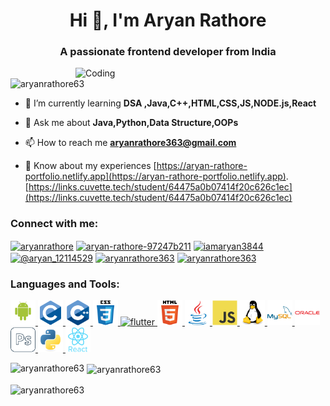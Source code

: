 <h1 align="center">Hi 👋, I'm Aryan Rathore</h1>
<h3 align="center">A passionate frontend developer from India</h3>
<img align="right" alt="Coding" width="400" src="https://cdn.dribbble.com/users/1440899/screenshots/5286905/browserpreview_tmp-3.gif">

<p align="left"> <img src="https://komarev.com/ghpvc/?username=aryanrathore63&label=Profile%20views&color=0e75b6&style=flat" alt="aryanrathore63" /> </p>

- 🌱 I’m currently learning **DSA ,Java,C++,HTML,CSS,JS,NODE.js,React**

- 💬 Ask me about **Java,Python,Data Structure,OOPs**

- 📫 How to reach me **aryanrathore363@gmail.com**

- 📄 Know about my experiences [https://aryan-rathore-portfolio.netlify.app](https://aryan-rathore-portfolio.netlify.app).
 [https://links.cuvette.tech/student/64475a0b07414f20c626c1ec](https://links.cuvette.tech/student/64475a0b07414f20c626c1ec)

<h3 align="left">Connect with me:</h3>
<p align="left">
<a href="https://twitter.com/aryanrathore" target="blank"><img align="center" src="https://raw.githubusercontent.com/rahuldkjain/github-profile-readme-generator/master/src/images/icons/Social/twitter.svg" alt="aryanrathore" height="30" width="40" /></a>
<a href="https://linkedin.com/in/aryan-rathore-97247b211" target="blank"><img align="center" src="https://raw.githubusercontent.com/rahuldkjain/github-profile-readme-generator/master/src/images/icons/Social/linked-in-alt.svg" alt="aryan-rathore-97247b211" height="30" width="40" /></a>
<a href="https://instagram.com/iamaryan3844" target="blank"><img align="center" src="https://raw.githubusercontent.com/rahuldkjain/github-profile-readme-generator/master/src/images/icons/Social/instagram.svg" alt="iamaryan3844" height="30" width="40" /></a>
<a href="https://www.hackerrank.com/@aryan_12114529" target="blank"><img align="center" src="https://raw.githubusercontent.com/rahuldkjain/github-profile-readme-generator/master/src/images/icons/Social/hackerrank.svg" alt="@aryan_12114529" height="30" width="40" /></a>
<a href="https://www.leetcode.com/aryanrathore363" target="blank"><img align="center" src="https://raw.githubusercontent.com/rahuldkjain/github-profile-readme-generator/master/src/images/icons/Social/leet-code.svg" alt="aryanrathore363" height="30" width="40" /></a>
<a href="https://auth.geeksforgeeks.org/user/aryanrathore363" target="blank"><img align="center" src="https://raw.githubusercontent.com/rahuldkjain/github-profile-readme-generator/master/src/images/icons/Social/geeks-for-geeks.svg" alt="aryanrathore363" height="30" width="40" /></a>
</p>

<h3 align="left">Languages and Tools:</h3>
<p align="left"> <a href="https://developer.android.com" target="_blank" rel="noreferrer"> <img src="https://raw.githubusercontent.com/devicons/devicon/master/icons/android/android-original-wordmark.svg" alt="android" width="40" height="40"/> </a> <a href="https://www.cprogramming.com/" target="_blank" rel="noreferrer"> <img src="https://raw.githubusercontent.com/devicons/devicon/master/icons/c/c-original.svg" alt="c" width="40" height="40"/> </a> <a href="https://www.w3schools.com/cpp/" target="_blank" rel="noreferrer"> <img src="https://raw.githubusercontent.com/devicons/devicon/master/icons/cplusplus/cplusplus-original.svg" alt="cplusplus" width="40" height="40"/> </a> <a href="https://www.w3schools.com/css/" target="_blank" rel="noreferrer"> <img src="https://raw.githubusercontent.com/devicons/devicon/master/icons/css3/css3-original-wordmark.svg" alt="css3" width="40" height="40"/> </a> <a href="https://flutter.dev" target="_blank" rel="noreferrer"> <img src="https://www.vectorlogo.zone/logos/flutterio/flutterio-icon.svg" alt="flutter" width="40" height="40"/> </a> <a href="https://www.w3.org/html/" target="_blank" rel="noreferrer"> <img src="https://raw.githubusercontent.com/devicons/devicon/master/icons/html5/html5-original-wordmark.svg" alt="html5" width="40" height="40"/> </a> <a href="https://www.java.com" target="_blank" rel="noreferrer"> <img src="https://raw.githubusercontent.com/devicons/devicon/master/icons/java/java-original.svg" alt="java" width="40" height="40"/> </a> <a href="https://developer.mozilla.org/en-US/docs/Web/JavaScript" target="_blank" rel="noreferrer"> <img src="https://raw.githubusercontent.com/devicons/devicon/master/icons/javascript/javascript-original.svg" alt="javascript" width="40" height="40"/> </a> <a href="https://www.linux.org/" target="_blank" rel="noreferrer"> <img src="https://raw.githubusercontent.com/devicons/devicon/master/icons/linux/linux-original.svg" alt="linux" width="40" height="40"/> </a> <a href="https://www.mysql.com/" target="_blank" rel="noreferrer"> <img src="https://raw.githubusercontent.com/devicons/devicon/master/icons/mysql/mysql-original-wordmark.svg" alt="mysql" width="40" height="40"/> </a> <a href="https://www.oracle.com/" target="_blank" rel="noreferrer"> <img src="https://raw.githubusercontent.com/devicons/devicon/master/icons/oracle/oracle-original.svg" alt="oracle" width="40" height="40"/> </a> <a href="https://www.photoshop.com/en" target="_blank" rel="noreferrer"> <img src="https://raw.githubusercontent.com/devicons/devicon/master/icons/photoshop/photoshop-line.svg" alt="photoshop" width="40" height="40"/> </a> <a href="https://www.python.org" target="_blank" rel="noreferrer"> <img src="https://raw.githubusercontent.com/devicons/devicon/master/icons/python/python-original.svg" alt="python" width="40" height="40"/> </a> <a href="https://reactjs.org/" target="_blank" rel="noreferrer"> <img src="https://raw.githubusercontent.com/devicons/devicon/master/icons/react/react-original-wordmark.svg" alt="react" width="40" height="40"/> </a> </p>

<p><img align="left" src="https://github-readme-stats.vercel.app/api/top-langs?username=aryanrathore63&show_icons=true&locale=en&layout=compact" alt="aryanrathore63" /></p>

<p>&nbsp;<img align="center" src="https://github-readme-stats.vercel.app/api?username=aryanrathore63&show_icons=true&locale=en" alt="aryanrathore63" /></p>

<p><img align="center" src="https://github-readme-streak-stats.herokuapp.com/?user=aryanrathore63&" alt="aryanrathore63" /></p>
